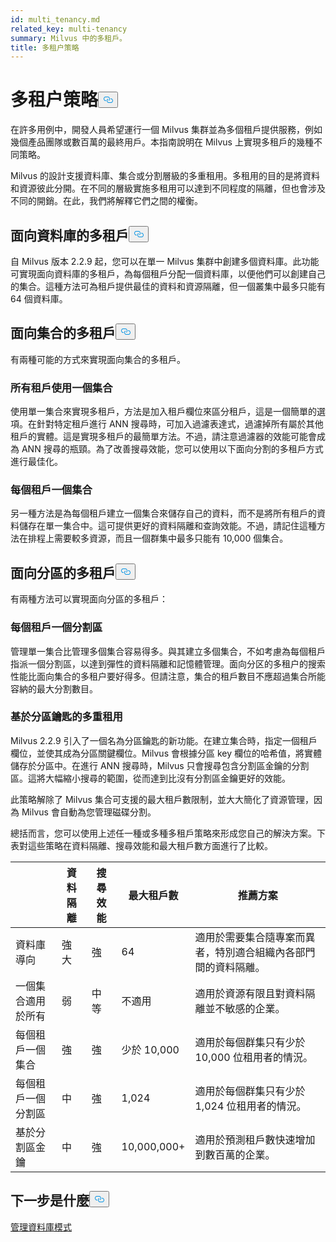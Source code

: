 ```yaml
---
id: multi_tenancy.md
related_key: multi-tenancy
summary: Milvus 中的多租戶。
title: 多租户策略
---
```

<h1 id="Multi-tenancy-strategies" class="common-anchor-header">多租户策略<button data-href="#Multi-tenancy-strategies" class="anchor-icon" translate="no">
      <svg translate="no"
        aria-hidden="true"
        focusable="false"
        height="20"
        version="1.1"
        viewBox="0 0 16 16"
        width="16"
      >
        <path
          fill="#0092E4"
          fill-rule="evenodd"
          d="M4 9h1v1H4c-1.5 0-3-1.69-3-3.5S2.55 3 4 3h4c1.45 0 3 1.69 3 3.5 0 1.41-.91 2.72-2 3.25V8.59c.58-.45 1-1.27 1-2.09C10 5.22 8.98 4 8 4H4c-.98 0-2 1.22-2 2.5S3 9 4 9zm9-3h-1v1h1c1 0 2 1.22 2 2.5S13.98 12 13 12H9c-.98 0-2-1.22-2-2.5 0-.83.42-1.64 1-2.09V6.25c-1.09.53-2 1.84-2 3.25C6 11.31 7.55 13 9 13h4c1.45 0 3-1.69 3-3.5S14.5 6 13 6z"
        ></path>
      </svg>
    </button></h1><p>在許多用例中，開發人員希望運行一個 Milvus 集群並為多個租戶提供服務，例如幾個產品團隊或數百萬的最終用戶。本指南說明在 Milvus 上實現多租戶的幾種不同策略。</p>
<p>Milvus 的設計支援資料庫、集合或分割層級的多重租用。多租用的目的是將資料和資源彼此分開。在不同的層級實施多租用可以達到不同程度的隔離，但也會涉及不同的開銷。在此，我們將解釋它們之間的權衡。</p>
<h2 id="Database-oriented-multi-tenancy" class="common-anchor-header">面向資料庫的多租戶<button data-href="#Database-oriented-multi-tenancy" class="anchor-icon" translate="no">
      <svg translate="no"
        aria-hidden="true"
        focusable="false"
        height="20"
        version="1.1"
        viewBox="0 0 16 16"
        width="16"
      >
        <path
          fill="#0092E4"
          fill-rule="evenodd"
          d="M4 9h1v1H4c-1.5 0-3-1.69-3-3.5S2.55 3 4 3h4c1.45 0 3 1.69 3 3.5 0 1.41-.91 2.72-2 3.25V8.59c.58-.45 1-1.27 1-2.09C10 5.22 8.98 4 8 4H4c-.98 0-2 1.22-2 2.5S3 9 4 9zm9-3h-1v1h1c1 0 2 1.22 2 2.5S13.98 12 13 12H9c-.98 0-2-1.22-2-2.5 0-.83.42-1.64 1-2.09V6.25c-1.09.53-2 1.84-2 3.25C6 11.31 7.55 13 9 13h4c1.45 0 3-1.69 3-3.5S14.5 6 13 6z"
        ></path>
      </svg>
    </button></h2><p>自 Milvus 版本 2.2.9 起，您可以在單一 Milvus 集群中創建多個資料庫。此功能可實現面向資料庫的多租戶，為每個租戶分配一個資料庫，以便他們可以創建自己的集合。這種方法可為租戶提供最佳的資料和資源隔離，但一個叢集中最多只能有 64 個資料庫。</p>
<h2 id="Collection-oriented-multi-tenancy" class="common-anchor-header">面向集合的多租戶<button data-href="#Collection-oriented-multi-tenancy" class="anchor-icon" translate="no">
      <svg translate="no"
        aria-hidden="true"
        focusable="false"
        height="20"
        version="1.1"
        viewBox="0 0 16 16"
        width="16"
      >
        <path
          fill="#0092E4"
          fill-rule="evenodd"
          d="M4 9h1v1H4c-1.5 0-3-1.69-3-3.5S2.55 3 4 3h4c1.45 0 3 1.69 3 3.5 0 1.41-.91 2.72-2 3.25V8.59c.58-.45 1-1.27 1-2.09C10 5.22 8.98 4 8 4H4c-.98 0-2 1.22-2 2.5S3 9 4 9zm9-3h-1v1h1c1 0 2 1.22 2 2.5S13.98 12 13 12H9c-.98 0-2-1.22-2-2.5 0-.83.42-1.64 1-2.09V6.25c-1.09.53-2 1.84-2 3.25C6 11.31 7.55 13 9 13h4c1.45 0 3-1.69 3-3.5S14.5 6 13 6z"
        ></path>
      </svg>
    </button></h2><p>有兩種可能的方式來實現面向集合的多租戶。</p>
<h3 id="One-collection-for-all-tenants" class="common-anchor-header">所有租戶使用一個集合</h3><p>使用單一集合來實現多租戶，方法是加入租戶欄位來區分租戶，這是一個簡單的選項。在針對特定租戶進行 ANN 搜尋時，可加入過濾表達式，過濾掉所有屬於其他租戶的實體。這是實現多租戶的最簡單方法。不過，請注意過濾器的效能可能會成為 ANN 搜尋的瓶頸。為了改善搜尋效能，您可以使用以下面向分割的多租戶方式進行最佳化。</p>
<h3 id="One-collection-per-tenant" class="common-anchor-header">每個租戶一個集合</h3><p>另一種方法是為每個租戶建立一個集合來儲存自己的資料，而不是將所有租戶的資料儲存在單一集合中。這可提供更好的資料隔離和查詢效能。不過，請記住這種方法在排程上需要較多資源，而且一個群集中最多只能有 10,000 個集合。</p>
<h2 id="Partition-oriented-multi-tenancy" class="common-anchor-header">面向分區的多租戶<button data-href="#Partition-oriented-multi-tenancy" class="anchor-icon" translate="no">
      <svg translate="no"
        aria-hidden="true"
        focusable="false"
        height="20"
        version="1.1"
        viewBox="0 0 16 16"
        width="16"
      >
        <path
          fill="#0092E4"
          fill-rule="evenodd"
          d="M4 9h1v1H4c-1.5 0-3-1.69-3-3.5S2.55 3 4 3h4c1.45 0 3 1.69 3 3.5 0 1.41-.91 2.72-2 3.25V8.59c.58-.45 1-1.27 1-2.09C10 5.22 8.98 4 8 4H4c-.98 0-2 1.22-2 2.5S3 9 4 9zm9-3h-1v1h1c1 0 2 1.22 2 2.5S13.98 12 13 12H9c-.98 0-2-1.22-2-2.5 0-.83.42-1.64 1-2.09V6.25c-1.09.53-2 1.84-2 3.25C6 11.31 7.55 13 9 13h4c1.45 0 3-1.69 3-3.5S14.5 6 13 6z"
        ></path>
      </svg>
    </button></h2><p>有兩種方法可以實現面向分區的多租戶：</p>
<h3 id="One-partition-per-tenant" class="common-anchor-header">每個租戶一個分割區</h3><p>管理單一集合比管理多個集合容易得多。與其建立多個集合，不如考慮為每個租戶指派一個分割區，以達到彈性的資料隔離和記憶體管理。面向分区的多租户的搜索性能比面向集合的多租户要好得多。但請注意，集合的租戶數目不應超過集合所能容納的最大分割數目。</p>
<h3 id="Partition-key-based-multi-tenancy" class="common-anchor-header">基於分區鑰匙的多重租用</h3><p>Milvus 2.2.9 引入了一個名為分區鑰匙的新功能。在建立集合時，指定一個租戶欄位，並使其成為分區關鍵欄位。Milvus 會根據分區 key 欄位的哈希值，將實體儲存於分區中。在進行 ANN 搜尋時，Milvus 只會搜尋包含分割區金鑰的分割區。這將大幅縮小搜尋的範圍，從而達到比沒有分割區金鑰更好的效能。</p>
</div>
<p>此策略解除了 Milvus 集合可支援的最大租戶數限制，並大大簡化了資源管理，因為 Milvus 會自動為您管理磁碟分割。</p>
<p>總括而言，您可以使用上述任一種或多種多租戶策略來形成您自己的解決方案。下表對這些策略在資料隔離、搜尋效能和最大租戶數方面進行了比較。</p>
<table>
<thead>
<tr><th></th><th>資料隔離</th><th>搜尋效能</th><th>最大租戶數</th><th>推薦方案</th></tr>
</thead>
<tbody>
<tr><td>資料庫導向</td><td>強大</td><td>強</td><td>64</td><td>適用於需要集合隨專案而異者，特別適合組織內各部門間的資料隔離。</td></tr>
<tr><td>一個集合適用於所有</td><td>弱</td><td>中等</td><td>不適用</td><td>適用於資源有限且對資料隔離並不敏感的企業。</td></tr>
<tr><td>每個租戶一個集合</td><td>強</td><td>強</td><td>少於 10,000</td><td>適用於每個群集只有少於 10,000 位租用者的情況。</td></tr>
<tr><td>每個租戶一個分割區</td><td>中</td><td>強</td><td>1,024</td><td>適用於每個群集只有少於 1,024 位租用者的情況。</td></tr>
<tr><td>基於分割區金鑰</td><td>中</td><td>強</td><td>10,000,000+</td><td>適用於預測租戶數快速增加到數百萬的企業。</td></tr>
</tbody>
</table>
<h2 id="Whats-next" class="common-anchor-header">下一步是什麼<button data-href="#Whats-next" class="anchor-icon" translate="no">
      <svg translate="no"
        aria-hidden="true"
        focusable="false"
        height="20"
        version="1.1"
        viewBox="0 0 16 16"
        width="16"
      >
        <path
          fill="#0092E4"
          fill-rule="evenodd"
          d="M4 9h1v1H4c-1.5 0-3-1.69-3-3.5S2.55 3 4 3h4c1.45 0 3 1.69 3 3.5 0 1.41-.91 2.72-2 3.25V8.59c.58-.45 1-1.27 1-2.09C10 5.22 8.98 4 8 4H4c-.98 0-2 1.22-2 2.5S3 9 4 9zm9-3h-1v1h1c1 0 2 1.22 2 2.5S13.98 12 13 12H9c-.98 0-2-1.22-2-2.5 0-.83.42-1.64 1-2.09V6.25c-1.09.53-2 1.84-2 3.25C6 11.31 7.55 13 9 13h4c1.45 0 3-1.69 3-3.5S14.5 6 13 6z"
        ></path>
      </svg>
    </button></h2><p><a href="/docs/zh-hant/manage_databases.md">管理資料庫</a><a href="/docs/zh-hant/schema.md">模式</a></p>
